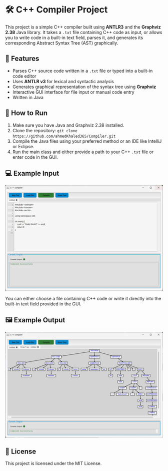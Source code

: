 <h1>🛠️ C++ Compiler Project</h1>

<p>
  This project is a simple C++ compiler built using 
  <strong>ANTLR3</strong> and the <strong>Graphviz 2.38</strong> Java library.
  It takes a <code>.txt</code> file containing C++ code as input, or allows you to write code in a built-in text field,
  parses it, and generates its corresponding Abstract Syntax Tree (AST) graphically.
</p>

<h2>📌 Features</h2>
<ul>
  <li>Parses C++ source code written in a <code>.txt</code> file or typed into a built-in code editor</li>
  <li>Uses <strong>ANTLR v3</strong> for lexical and syntactic analysis</li>
  <li>Generates graphical representation of the syntax tree using <strong>Graphviz</strong></li>
  <li>Interactive GUI interface for file input or manual code entry</li>
  <li>Written in Java</li>
</ul>

<h2>🚀 How to Run</h2>
<ol>
  <li>Make sure you have Java and Graphviz 2.38 installed.</li>
  <li>Clone the repository: <code>git clone https://github.com/ahmedKhaled365/Compiler.git</code></li>
  <li>Compile the Java files using your preferred method or an IDE like IntelliJ or Eclipse.</li>
  <li>Run the main class and either provide a path to your C++ <code>.txt</code> file or enter code in the GUI.</li>
</ol>

<h2>💻 Example Input</h2>
<p>
  <img src="images/input-example.png" alt="Example Input Code" width="600">
</p>

<p>
  You can either choose a file containing C++ code or write it directly into the built-in text field provided in the GUI.
</p>
<h2>🖼️ Example Output</h2>
<p>
  <img src="images/ast-output.png" alt="AST Example Output" width="600">
</p>

<h2>📄 License</h2>
<p>This project is licensed under the MIT License.</p>
